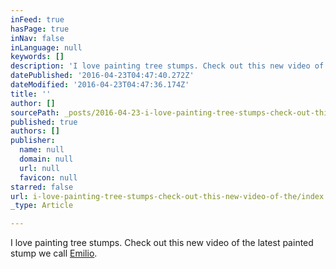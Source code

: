 ```yaml
---
inFeed: true
hasPage: true
inNav: false
inLanguage: null
keywords: []
description: 'I love painting tree stumps. Check out this new video of the latest painted stump we call Emilio. '
datePublished: '2016-04-23T04:47:40.272Z'
dateModified: '2016-04-23T04:47:36.174Z'
title: ''
author: []
sourcePath: _posts/2016-04-23-i-love-painting-tree-stumps-check-out-this-new-video-of-the.md
published: true
authors: []
publisher:
  name: null
  domain: null
  url: null
  favicon: null
starred: false
url: i-love-painting-tree-stumps-check-out-this-new-video-of-the/index.html
_type: Article

---
```

I love painting tree stumps. Check out this new video of the latest painted stump we call [Emilio][0]. 

[0]: https://youtu.be/-buNRKPVrvs
